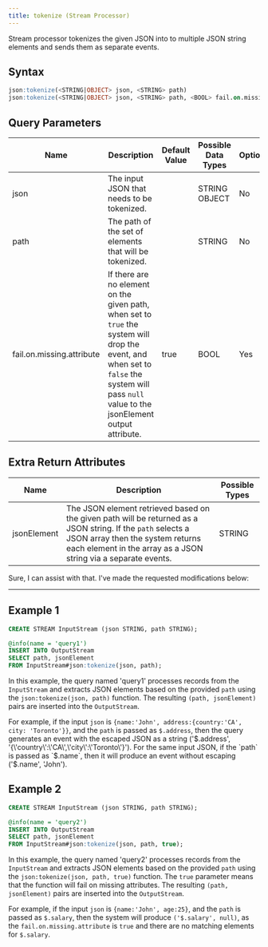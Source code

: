 ```yaml
---
title: tokenize (Stream Processor)
---
```


Stream processor tokenizes the given JSON into to multiple JSON string elements and sends them as separate events.

## Syntax

```sql
json:tokenize(<STRING|OBJECT> json, <STRING> path)
json:tokenize(<STRING|OBJECT> json, <STRING> path, <BOOL> fail.on.missing.attribute)
```

## Query Parameters

| Name  | Description   | Default Value | Possible Data Types | Optional | Dynamic |
|-------|---------------|---------------|---------------------|----------|---------|
| json | The input JSON that needs to be tokenized. |     | STRING OBJECT  | No   | Yes   |
| path | The path of the set of elements that will be tokenized. |   | STRING  | No  | Yes |
| fail.on.missing.attribute | If there are no element on the given path, when set to `true` the system will drop the event, and when set to `false` the system will pass `null` value to the jsonElement output attribute. | true     | BOOL       | Yes      | No      |

## Extra Return Attributes

| Name        | Description            | Possible Types |
|-------------|------------------------|----------------|
| jsonElement | The JSON element retrieved based on the given path will be returned as a JSON string. If the `path` selects a JSON array then the system returns each element in the array as a JSON string via a separate events. | STRING         |

Sure, I can assist with that. I've made the requested modifications below:

---
## Example 1

```sql
CREATE STREAM InputStream (json STRING, path STRING);

@info(name = 'query1')
INSERT INTO OutputStream
SELECT path, jsonElement
FROM InputStream#json:tokenize(json, path);
```

In this example, the query named 'query1' processes records from the `InputStream` and extracts JSON elements based on the provided `path` using the `json:tokenize(json, path)` function. The resulting `(path, jsonElement)` pairs are inserted into the `OutputStream`.

For example, if the input `json` is `{name:'John', address:{country:'CA', city: 'Toronto'}}`, and the `path` is passed as `$.address`, then the query generates an event with the escaped JSON as a string ('$.address', '{\'country\':\'CA\',\'city\':\'Toronto\'}'). For the same input JSON, if the `path` is passed as `$.name`, then it will produce an event without escaping ('$.name', 'John').

## Example 2

```sql
CREATE STREAM InputStream (json STRING, path STRING);

@info(name = 'query2')
INSERT INTO OutputStream
SELECT path, jsonElement
FROM InputStream#json:tokenize(json, path, true);
```

In this example, the query named 'query2' processes records from the `InputStream` and extracts JSON elements based on the provided `path` using the `json:tokenize(json, path, true)` function. The `true` parameter means that the function will fail on missing attributes. The resulting `(path, jsonElement)` pairs are inserted into the `OutputStream`.

For example, if the input `json` is `{name:'John', age:25}`, and the `path` is passed as `$.salary`, then the system will produce `('$.salary', null)`, as the `fail.on.missing.attribute` is `true` and there are no matching elements for `$.salary`.
